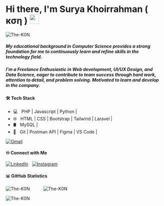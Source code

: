 # Hi there, I'm Surya Khoirrahman ( кση ) <img src="https://raw.githubusercontent.com/iampavangandhi/iampavangandhi/master/gifs/Hi.gif" width="30px">
<!-- <img align="right" alt="GIF" src="https://raw.githubusercontent.com/devSouvik/devSouvik/master/gif3.gif" width="400"/> -->

<p align="left"><img src="https://komarev.com/ghpvc/?username=The-K0N&label=Profile%20views&color=0e75b6&style=flat" alt="The-K0N" /> </p>
<!-- <h5 align="left" >I'm a fresh graduate from Bumigora University, Computer Science.</h5> -->
<h5 align="left" >My educational background in Computer Science provides a strong foundation for me to continuously learn and refine skills in the technology field.</h5>
<h5 align="left" >I'm a Freelance Enthusiastic in Web development, UI/UX Design, and Data Science, eager to contribute to team success through hard work, attention to detail, and problem solving. Motivated to learn and develop in the company.</h5>

#### 🛠 Tech Stack

- 💻 &nbsp; PHP | Javascript | Python |
- 🌐 &nbsp; HTML | CSS | Bootstrap | Tailwind | Laravel |
- 🛢 &nbsp; MySQL |
- 🔧 &nbsp; Git | Postman API | Figma | VS Code |

[<img alt="Gmail" src="https://img.shields.io/badge/suryakhoirrahman1@gmail.com-D14836?style=for-the-badge&logo=gmail&logoColor=white" />][EMAIL]


#### ♾️ Connect with Me

[<img alt="LinkedIn" src="https://img.shields.io/badge/LinkedIn-0077B5?style=for-the-badge&logo=linkedin&logoColor=white"/>][LINKEDIN] &nbsp; [<img alt="Instagram" src="https://img.shields.io/badge/Instagram-E4405F?style=for-the-badge&logo=instagram&logoColor=white"/>][INSTAGRAM]


#### 📊 GitHub Statistics

<p><img src="https://github-readme-stats.vercel.app/api?username=The-K0N&show_icons=true&locale=en&theme=tokyonight" alt="The-K0N" /> &ensp;&ensp;&ensp;&ensp;&ensp; <img src="https://github-readme-stats.vercel.app/api/top-langs?username=The-K0N&show_icons=true&locale=en&layout=compact&theme=tokyonight" alt="The-K0N" /></p>

<p></p>

<p><img src="https://github-readme-streak-stats.herokuapp.com/?user=The-K0N&&theme=tokyonight" alt="The-K0N" /></p>

[INSTAGRAM]: https://www.instagram.com/surya_khoirrahman
[LINKEDIN]: https://www.linkedin.com/in/surya-khoirrahman-b41493231
[EMAIL]: mailto:suryakhoirrahman1@gmail.com
